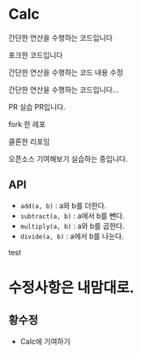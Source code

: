 # Calc

간단한 연산을 수행하는 코드입니다

포크한 코드입니다

간단한 연산을 수행하는 코드
내용 수정

간단한 연산을 수행하는 코드입니다...


PR 실습 PR입니다.

fork 한 레포

클론한 리포임

오픈소스 기여해보기 실습하는 중입니다.


## API

- `add(a, b)` : a와 b를 더한다.
- `subtract(a, b)` : a에서 b를 뺀다.
- `multiply(a, b)` : a와 b를 곱한다.
- `divide(a, b)` : a에서 b를 나눈다.

test


# 수정사항은 내맘대로. 

## 황수정
- Calc에 기여하기

